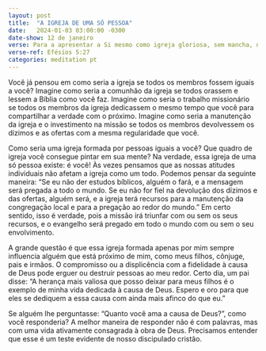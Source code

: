```yaml
---
layout: post
title:  "A IGREJA DE UMA SÓ PESSOA"
date:   2024-01-03 03:00:00 -0300
date-show: 12 de janeiro
verse: Para a apresentar a Si mesmo como igreja gloriosa, sem mancha, nem ruga, nem coisa semelhante, porém santa e sem defeito.
verse-ref: Efésios 5:27
categories: meditation pt
---
```


Você já pensou em como seria a igreja se todos os membros fossem iguais a você? Imagine como seria a comunhão da igreja se todos orassem e lessem a Bíblia como você faz. Imagine como seria o trabalho missionário se todos os membros da igreja dedicassem o mesmo tempo que você para compartilhar a verdade com o próximo. Imagine como seria a manutenção da igreja e o investimento na missão se todos os membros devolvessem os dízimos e as ofertas com a mesma regularidade que você.

Como seria uma igreja formada por pessoas iguais a você? Que quadro de igreja você consegue pintar em sua mente? Na verdade, essa igreja de uma só pessoa existe: é você! Às vezes pensamos que as nossas atitudes individuais não afetam a igreja como um todo. Podemos pensar da seguinte maneira: “Se eu não der estudos bíblicos, alguém o fará, e a mensagem será pregada a todo o mundo. Se eu não for fiel na devolução dos dízimos e das ofertas, alguém será, e a igreja terá recursos para a manutenção da congregação local e para a pregação ao redor do mundo.” Em certo sentido, isso é verdade, pois a missão irá triunfar com ou sem os seus recursos, e o evangelho será pregado em todo o mundo com ou sem o seu envolvimento.

A grande questão é que essa igreja formada apenas por mim sempre influencia alguém que está próximo de mim, como meus filhos, cônjuge, pais e irmãos. O compromisso ou a displicência com a fidelidade à causa de Deus pode erguer ou destruir pessoas ao meu redor. Certo dia, um pai disse: “A herança mais valiosa que posso deixar para meus filhos é o exemplo de minha vida dedicada à causa de Deus. Espero e oro para que eles se dediquem a essa causa com ainda mais afinco do que eu.”

Se alguém lhe perguntasse: “Quanto você ama a causa de Deus?”, como você responderia? A melhor maneira de responder não é com palavras, mas com uma vida ativamente consagrada à obra de Deus. Precisamos entender que esse é um teste evidente de nosso discipulado cristão.

